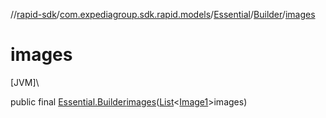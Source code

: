 //[rapid-sdk](../../../../index.md)/[com.expediagroup.sdk.rapid.models](../../index.md)/[Essential](../index.md)/[Builder](index.md)/[images](images.md)

# images

[JVM]\

public final [Essential.Builder](index.md)[images](images.md)([List](https://docs.oracle.com/javase/8/docs/api/java/util/List.html)&lt;[Image1](../../-image1/index.md)&gt;images)
